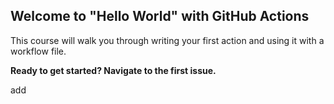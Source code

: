 ## Welcome to "Hello World" with GitHub Actions

This course will walk you through writing your first action and using it with a workflow file. 

**Ready to get started? Navigate to the first issue.**

add